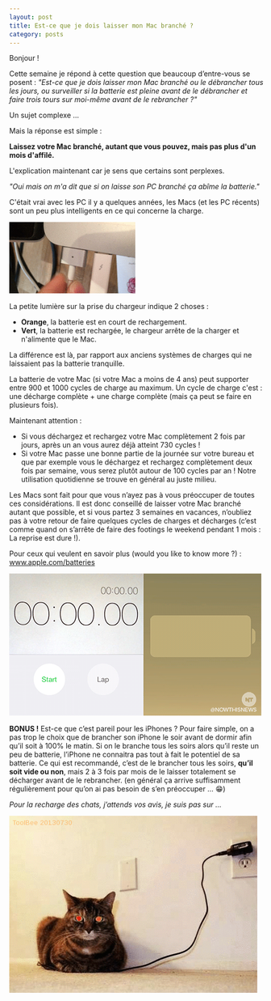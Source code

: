 ```yaml
---
layout: post
title: Est-ce que je dois laisser mon Mac branché ?
category: posts
---
```


Bonjour !

Cette semaine je répond à cette question que beaucoup d’entre-vous se posent :
*"Est-ce que je dois laisser mon Mac branché ou le débrancher tous les jours, ou surveiller si la batterie est pleine avant de le débrancher et faire trois tours sur moi-même avant de le rebrancher ?"*

Un sujet complexe ...

Mais la réponse est simple : 

**Laissez votre Mac branché, autant que vous pouvez, mais pas plus d'un mois d'affilé.**

L'explication maintenant car je sens que certains sont perplexes.

*"Oui mais on m'a dit que si on laisse son PC branché ça abîme la batterie."*

C'était vrai avec les PC il y a quelques années, les Macs (et les PC récents) sont un peu plus intelligents en ce qui concerne la charge.

 ![magsafe](/images/magsafe.gif "magsafe")

La petite lumière sur la prise du chargeur indique 2 choses :
- **Orange**, la batterie est en court de rechargement.
- **Vert**, la batterie est rechargée, le chargeur arrête de la charger et n'alimente que le Mac.

La différence est là, par rapport aux anciens systèmes de charges qui ne laissaient pas la batterie tranquille. 

La batterie de votre Mac (si votre Mac a moins de 4 ans) peut supporter entre 900 et 1000 cycles de charge au maximum. 
Un cycle de charge c'est : une décharge complète + une charge complète (mais ça peut se faire en plusieurs fois). 

Maintenant attention :
  - Si vous déchargez et rechargez votre Mac complètement 2 fois par jours, après un an vous aurez déjà atteint 730 cycles !
  - Si votre Mac passe une bonne partie de la journée sur votre bureau et que par exemple vous le déchargez et rechargez complètement deux fois par semaine, vous serez plutôt autour de 100 cycles par an ! Notre utilisation quotidienne se trouve en général au juste milieu.

Les Macs sont fait pour que vous n’ayez pas à vous préoccuper de toutes ces considérations. 
Il est donc conseillé de laisser votre Mac branché autant que possible, et si vous partez 3 semaines en vacances, n’oubliez pas à votre retour de faire quelques cycles de charges et décharges (c’est comme quand on s’arrête de faire des footings le weekend pendant 1 mois : La reprise est dure !).

Pour ceux qui veulent en savoir plus (would you like to know more ?) : www.apple.com/batteries

 ![charging](/images/charge.gif "charging")


**BONUS !**
Est-ce que c’est pareil pour les iPhones ?
Pour faire simple, on a pas trop le choix que de brancher son iPhone le soir avant de dormir afin qu’il soit à 100% le matin. 
Si on le branche tous les soirs alors qu’il reste un peu de batterie, l’iPhone ne connaitra pas tout à fait le potentiel de sa batterie. 
Ce qui est recommandé, c’est de le brancher tous les soirs, **qu’il soit vide ou non**, mais 2 à 3 fois par mois de le laisser totalement se décharger avant de le rebrancher. (en général ça arrive suffisamment régulièrement pour qu’on ai pas besoin de s’en préoccuper … 😁)


*Pour la recharge des chats, j’attends vos avis, je suis pas sur ...*

 ![charging cat](/images/chargingcat.gif "charging cat")
